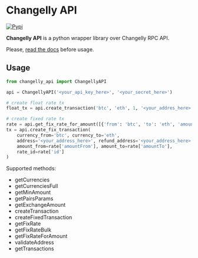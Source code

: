 # Changelly API
[![Pypi](https://img.shields.io/pypi/v/changelly-api.svg)](https://pypi.python.org/pypi/changelly-api)

**Changelly API** is a python wrapper library over Changelly RPC API.

Please, [read the docs](https://github.com/changelly/api-changelly) before usage.

## Usage
```python
from changelly_api import ChangellyAPI

api = ChangellyAPI('<your_api_key_here>', '<your_secret_here>')

# create float rate tx
float_tx = api.create_transaction('btc', 'eth', 1, '<your_addres_here>')

# create fixed rate tx
rate = api.get_fix_rate_for_amount([{'from': 'btc', 'to': 'eth', 'amountFrom': 0.5}])[0]
tx = api.create_fix_transaction(
    currency_from='btc', currency_to='eth',
    address='<your_address_here>', refund_address='<your_address_here>',
    amount_from=rate['amountFrom'], amount_to=rate['amountTo'],
    rate_id=rate['id']
)

```
Supported methods:
* getCurrencies
* getCurrenciesFull
* getMinAmount
* getPairsParams
* getExchangeAmount
* createTransaction
* createFixedTransaction
* getFixRate
* getFixRateBulk
* getFixRateForAmount
* validateAddress
* getTransactions
